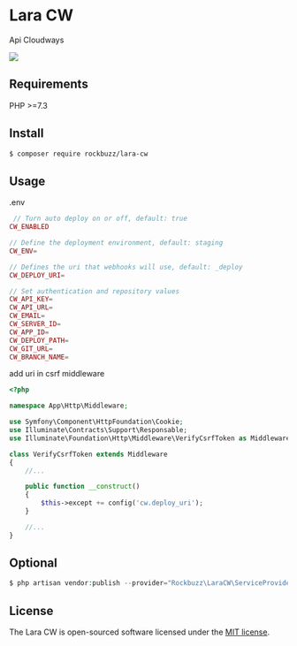 # Lara CW

Api Cloudways

<p><img src="https://github.com/rockbuzz/lara-cw/workflows/Main/badge.svg"/></p>

## Requirements

PHP >=7.3

## Install

```bash
$ composer require rockbuzz/lara-cw
```

## Usage

.env

```php
 // Turn auto deploy on or off, default: true
CW_ENABLED

// Define the deployment environment, default: staging
CW_ENV=

// Defines the uri that webhooks will use, default: _deploy
CW_DEPLOY_URI=

// Set authentication and repository values
CW_API_KEY=
CW_API_URL=
CW_EMAIL=
CW_SERVER_ID=
CW_APP_ID=
CW_DEPLOY_PATH=
CW_GIT_URL=
CW_BRANCH_NAME=
```

add uri in csrf middleware

```php
<?php

namespace App\Http\Middleware;

use Symfony\Component\HttpFoundation\Cookie;
use Illuminate\Contracts\Support\Responsable;
use Illuminate\Foundation\Http\Middleware\VerifyCsrfToken as Middleware;

class VerifyCsrfToken extends Middleware
{
    //... 

    public function __construct()
    {
        $this->except += config('cw.deploy_uri');
    }

    //...
}
```

## Optional

```php
$ php artisan vendor:publish --provider="Rockbuzz\LaraCW\ServiceProvider" --tag="config"
```
## License

The Lara CW is open-sourced software licensed under the [MIT license](https://opensource.org/licenses/MIT).
